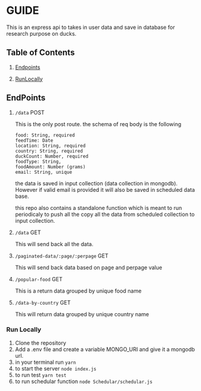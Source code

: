 # GUIDE

This is an express api to takes in user data and save in database for research purpose on ducks.

## Table of Contents

1. [Endpoints](#endpoints)

2. [RunLocally](#RunLocally)

## EndPoints

1. `/data` POST

   This is the only post route. the schema of req body is the following

   ```
   food: String, required
   feedTime: Date
   location: String, required
   country: String, required
   duckCount: Number, required
   foodType: String,
   foodAmount: Number (grams)
   email: String, unique
   ```

   the data is saved in input collection (data collection in mongodb). However if valid email is provided it will also be saved in scheduled data base.

   this repo also contains a standalone function which is meant to run periodicaly to push all the copy all the data from scheduled collection to input collection.

2. `/data` GET

   This will send back all the data.

3. `/paginated-data/:page/:perpage` GET

   This will send back data based on page and perpage value

4. `/popular-food` GET

   This is a return data grouped by unique food name

5. `/data-by-country` GET

   This will return data grouped by unique country name

### Run Locally

1. Clone the repository
2. Add a .env file and create a variable MONGO_URI and give it a mongodb url.
3. in your terminal run `yarn`
4. to start the server `node index.js`
5. to run test `yarn test`
6. to run schedular function `node Schedular/schedular.js`

